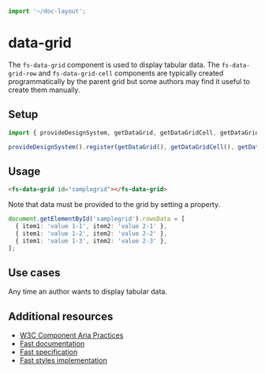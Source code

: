 ```js script
import '~/doc-layout';
```

# data-grid

The `fs-data-grid` component is used to display tabular data. The `fs-data-grid-row` and `fs-data-grid-cell` components are typically created programmatically by the parent grid but some authors may find it useful to create them manually.

## Setup

```ts
import { provideDesignSystem, getDataGrid, getDataGridCell, getDataGridRow } from '@divriots/starter-furious';

provideDesignSystem().register(getDataGrid(), getDataGridCell(), getDataGridRow());
```

## Usage

```html
<fs-data-grid id="samplegrid"></fs-data-grid>
```

Note that data must be provided to the grid by setting a property.

```ts
document.getElementById('samplegrid').rowsData = [
  { item1: 'value 1-1', item2: 'value 2-1' },
  { item1: 'value 1-2', item2: 'value 2-2' },
  { item1: 'value 1-3', item2: 'value 2-3' },
];
```

## Use cases

Any time an author wants to display tabular data.

## Additional resources

- [W3C Component Aria Practices](https://w3c.github.io/aria-practices/#grid)
- [Fast documentation](https://github.com/microsoft/fast/blob/master/packages/web-components/fast-foundation/src/data-grid/README.md)
- [Fast specification](https://github.com/microsoft/fast/blob/master/packages/web-components/fast-foundation/src/data-grid/data-grid.spec.md)
- [Fast styles implementation](https://github.com/microsoft/fast/blob/master/packages/web-components/fast-components/src/data-grid/data-grid.styles.ts)
